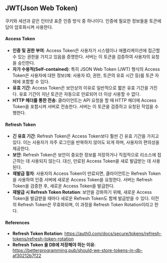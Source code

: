 ## JWT(Json Web Token)

쿠키와 세션과 같은 인터넷 표준 인증 방식 중 하나이다.
인증에 필요한 정보들을 토큰에 담아 암호화시켜 사용한다.

#### Access Token

- **인증 및 권한 부여**: Access Token은 사용자가 시스템이나 애플리케이션에 접근할 수 있는 권한을 가지고 있음을 증명한다. 서버는 이 토큰을 검증하여 사용자의 요청을 승인한다.
- **자가 수용적(Self-contained)**: 특히 JSON Web Token (JWT) 형식의 Access Token은 사용자에 대한 정보(예: 사용자 ID, 권한, 토큰의 유효 시간 등)를 토큰 자체에 포함할 수 있다.
- **유효 기간**: Access Token은 보안상의 이유로 일반적으로 짧은 유효 기간을 가진다. 유효 기간이 지난 토큰은 자동으로 만료되어 더 이상 사용할 수 없다.
- **HTTP 헤더를 통한 전송**: 클라이언트는 API 요청을 할 때 HTTP 헤더에 Access Token을 포함시켜 서버로 전송한다. 서버는 이 토큰을 검증하고 요청된 작업을 수행한다.

#### Refresh Token

- **긴 유효 기간**: Refresh Token은 Access Token보다 훨씬 긴 유효 기간을 가지고 있다. 이는 사용자가 자주 로그인을 반복하지 않아도 되게 하며, 사용자의 편의성을 제공한다.
- **보안**: Refresh Token은 보안이 중요한 정보를 저장하거나 직접적으로 리소스에 접근하는 데 사용되지 않는다. 대신, 만료된 Access Token을 새로 발급받는 데 사용된다.
- **재발급 절차**: 사용자의 Access Token이 만료되면, 클라이언트는 Refresh Token을 사용하여 인증 서버에 새로운 Access Token을 요청한다. 서버는 Refresh Token을 검증한 후, 새로운 Access Token을 발급한다.
- **재발급 시 Refresh Token Rotation**: 보안을 강화하기 위해, 새로운 Access Token을 발급받을 때마다 새로운 Refresh Token도 함께 발급받을 수 있다. 이전의 Refresh Token은 무효화되며, 이 과정을 Refresh Token Rotation이라고 한다.

#### References

- **Refresh Token Rotation**: https://auth0.com/docs/secure/tokens/refresh-tokens/refresh-token-rotation
- **Refresh Token 을 DB에 저장해야 하는 이유**: https://betterprogramming.pub/should-we-store-tokens-in-db-af30212b7f22
